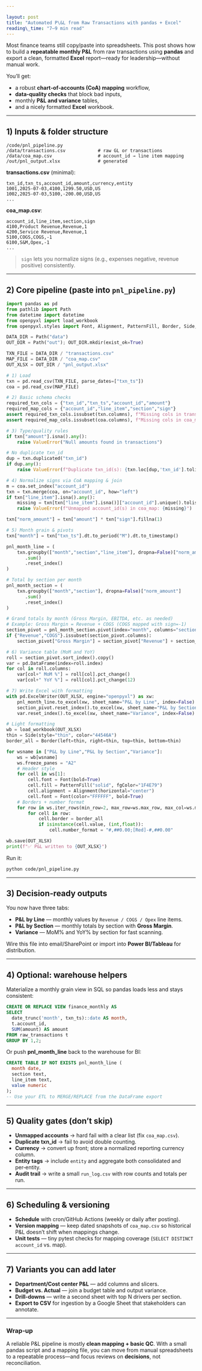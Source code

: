 ```yaml
---

layout: post
title: "Automated P\&L from Raw Transactions with pandas + Excel"
reading\_time: "7–9 min read"
---
```


Most finance teams still copy/paste into spreadsheets. This post shows how to build a **repeatable monthly P\&L** from raw transactions using **pandas** and export a clean, formatted **Excel** report—ready for leadership—without manual work.

You’ll get:

* a robust **chart‑of‑accounts (CoA) mapping** workflow,
* **data‑quality checks** that block bad inputs,
* monthly **P\&L and variance** tables,
* and a nicely formatted **Excel** workbook.

---

## 1) Inputs & folder structure

```
/code/pnl_pipeline.py
/data/transactions.csv            # raw GL or transactions
/data/coa_map.csv                 # account_id → line item mapping
/out/pnl_output.xlsx              # generated
```

**transactions.csv** (minimal):

```
txn_id,txn_ts,account_id,amount,currency,entity
1001,2025-07-03,4100,1299.50,USD,US
1002,2025-07-03,5100,-200.00,USD,US
...
```

**coa\_map.csv**:

```
account_id,line_item,section,sign
4100,Product Revenue,Revenue,1
4200,Service Revenue,Revenue,1
5100,COGS,COGS,-1
6100,S&M,Opex,-1
...
```

> `sign` lets you normalize signs (e.g., expenses negative, revenue positive) consistently.

---

## 2) Core pipeline (paste into `pnl_pipeline.py`)

```python
import pandas as pd
from pathlib import Path
from datetime import datetime
from openpyxl import load_workbook
from openpyxl.styles import Font, Alignment, PatternFill, Border, Side, NamedStyle

DATA_DIR = Path("data")
OUT_DIR = Path("out"); OUT_DIR.mkdir(exist_ok=True)

TXN_FILE = DATA_DIR / "transactions.csv"
MAP_FILE = DATA_DIR / "coa_map.csv"
OUT_XLSX = OUT_DIR / "pnl_output.xlsx"

# 1) Load
txn = pd.read_csv(TXN_FILE, parse_dates=["txn_ts"])
coa = pd.read_csv(MAP_FILE)

# 2) Basic schema checks
required_txn_cols = {"txn_id","txn_ts","account_id","amount"}
required_map_cols = {"account_id","line_item","section","sign"}
assert required_txn_cols.issubset(txn.columns), f"Missing cols in transactions: {required_txn_cols - set(txn.columns)}"
assert required_map_cols.issubset(coa.columns), f"Missing cols in coa_map: {required_map_cols - set(coa.columns)}"

# 3) Type/quality rules
if txn["amount"].isna().any():
    raise ValueError("Null amounts found in transactions")

# No duplicate txn_id
dup = txn.duplicated("txn_id")
if dup.any():
    raise ValueError(f"Duplicate txn_id(s): {txn.loc[dup,'txn_id'].tolist()[:5]} ...")

# 4) Normalize signs via CoA mapping & join
m = coa.set_index("account_id")
txn = txn.merge(coa, on="account_id", how="left")
if txn["line_item"].isna().any():
    missing = txn[txn["line_item"].isna()]["account_id"].unique().tolist()[:10]
    raise ValueError(f"Unmapped account_id(s) in coa_map: {missing}")

txn["norm_amount"] = txn["amount"] * txn["sign"].fillna(1)

# 5) Month grain & pivots
txn["month"] = txn["txn_ts"].dt.to_period("M").dt.to_timestamp()

pnl_month_line = (
    txn.groupby(["month","section","line_item"], dropna=False)["norm_amount"]
       .sum()
       .reset_index()
)

# Total by section per month
pnl_month_section = (
    txn.groupby(["month","section"], dropna=False)["norm_amount"]
       .sum()
       .reset_index()
)

# Grand totals by month (Gross Margin, EBITDA, etc. as needed)
# Example: Gross Margin = Revenue + COGS (COGS mapped with sign=-1)
section_pivot = pnl_month_section.pivot(index="month", columns="section", values="norm_amount").fillna(0)
if {"Revenue","COGS"}.issubset(section_pivot.columns):
    section_pivot["Gross Margin"] = section_pivot["Revenue"] + section_pivot["COGS"]

# 6) Variance table (MoM and YoY)
roll = section_pivot.sort_index().copy()
var = pd.DataFrame(index=roll.index)
for col in roll.columns:
    var[col+" MoM %"] = roll[col].pct_change()
    var[col+" YoY %"] = roll[col].pct_change(12)

# 7) Write Excel with formatting
with pd.ExcelWriter(OUT_XLSX, engine="openpyxl") as xw:
    pnl_month_line.to_excel(xw, sheet_name="P&L by Line", index=False)
    section_pivot.reset_index().to_excel(xw, sheet_name="P&L by Section", index=False)
    var.reset_index().to_excel(xw, sheet_name="Variance", index=False)

# Light formatting
wb = load_workbook(OUT_XLSX)
thin = Side(style="thin", color="44546A")
border_all = Border(left=thin, right=thin, top=thin, bottom=thin)

for wsname in ["P&L by Line","P&L by Section","Variance"]:
    ws = wb[wsname]
    ws.freeze_panes = "A2"
    # Header style
    for cell in ws[1]:
        cell.font = Font(bold=True)
        cell.fill = PatternFill("solid", fgColor="1F4E79")
        cell.alignment = Alignment(horizontal="center")
        cell.font = Font(color="FFFFFF", bold=True)
    # Borders + number format
    for row in ws.iter_rows(min_row=2, max_row=ws.max_row, max_col=ws.max_column):
        for cell in row:
            cell.border = border_all
            if isinstance(cell.value, (int,float)):
                cell.number_format = "#,##0.00;[Red]-#,##0.00"

wb.save(OUT_XLSX)
print(f"✅ P&L written to {OUT_XLSX}")
```

Run it:

```bash
python code/pnl_pipeline.py
```

---

## 3) Decision‑ready outputs

You now have three tabs:

* **P\&L by Line** — monthly values by `Revenue / COGS / Opex` line items.
* **P\&L by Section** — monthly totals by section with **Gross Margin**.
* **Variance** — MoM% and YoY% by section for fast scanning.

Wire this file into email/SharePoint or import into **Power BI/Tableau** for distribution.

---

## 4) Optional: warehouse helpers

Materialize a monthly grain view in SQL so pandas loads less and stays consistent:

```sql
CREATE OR REPLACE VIEW finance_monthly AS
SELECT
  date_trunc('month', txn_ts)::date AS month,
  t.account_id,
  SUM(amount) AS amount
FROM raw_transactions t
GROUP BY 1,2;
```

Or push **pnl\_month\_line** back to the warehouse for BI:

```sql
CREATE TABLE IF NOT EXISTS pnl_month_line (
  month date,
  section text,
  line_item text,
  value numeric
);
-- Use your ETL to MERGE/REPLACE from the DataFrame export
```

---

## 5) Quality gates (don’t skip)

* **Unmapped accounts** → hard fail with a clear list (fix `coa_map.csv`).
* **Duplicate txn\_id** → fail to avoid double counting.
* **Currency** → convert up front; store a normalized reporting currency column.
* **Entity tags** → include `entity` and aggregate both consolidated and per‑entity.
* **Audit trail** → write a small `run_log.csv` with row counts and totals per run.

---

## 6) Scheduling & versioning

* **Schedule** with cron/GitHub Actions (weekly or daily after posting).
* **Version mapping** — keep dated snapshots of `coa_map.csv` so historical P\&L doesn’t shift when mappings change.
* **Unit tests** — tiny pytest checks for mapping coverage (`SELECT DISTINCT account_id` vs. map).

---

## 7) Variants you can add later

* **Department/Cost center P\&L** — add columns and slicers.
* **Budget vs. Actual** — join a budget table and output variance.
* **Drill‑downs** — write a second sheet with top N drivers per section.
* **Export to CSV** for ingestion by a Google Sheet that stakeholders can annotate.

---

### Wrap‑up

A reliable P\&L pipeline is mostly **clean mapping + basic QC**. With a small pandas script and a mapping file, you can move from manual spreadsheets to a repeatable process—and focus reviews on **decisions**, not reconciliation.
